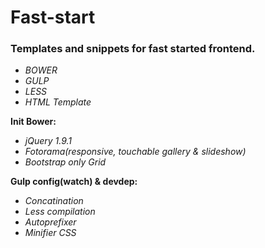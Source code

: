 # Fast-start
<h3>Templates and snippets for fast started frontend.</h3>

- <i>BOWER</i>
- <i>GULP</i>
- <i>LESS</i>
- <i>HTML Template</i>

<b>Init Bower:</b>

- <i>jQuery 1.9.1</i>
- <i>Fotorama(responsive, touchable gallery & slideshow)</i>
- <i>Bootstrap only Grid</i>

<b>Gulp config(watch) & devdep:</b>

- <i>Concatination</i>
- <i>Less compilation</i>
- <i>Autoprefixer</i>
- <i>Minifier CSS</i>
